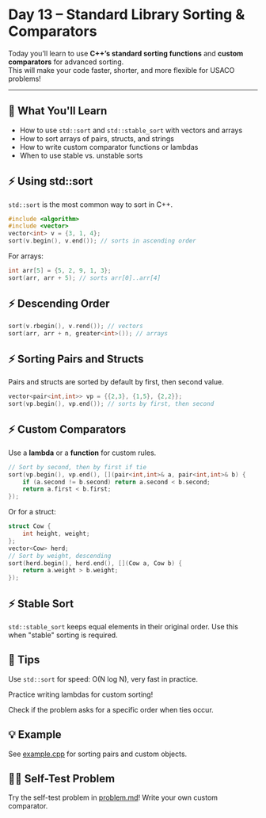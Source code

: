 # Day 13 – Standard Library Sorting & Comparators

Today you’ll learn to use **C++’s standard sorting functions** and **custom comparators** for advanced sorting.  
This will make your code faster, shorter, and more flexible for USACO problems!

---

## 📌 What You'll Learn

- How to use `std::sort` and `std::stable_sort` with vectors and arrays
- How to sort arrays of pairs, structs, and strings
- How to write custom comparator functions or lambdas
- When to use stable vs. unstable sorts

## ⚡ Using std::sort

`std::sort` is the most common way to sort in C++.

```cpp
#include <algorithm>
#include <vector>
vector<int> v = {3, 1, 4};
sort(v.begin(), v.end()); // sorts in ascending order
```

For arrays:
```cpp
int arr[5] = {5, 2, 9, 1, 3};
sort(arr, arr + 5); // sorts arr[0]..arr[4]
```

## ⚡ Descending Order
```cpp
sort(v.rbegin(), v.rend()); // vectors
sort(arr, arr + n, greater<int>()); // arrays
```

## ⚡ Sorting Pairs and Structs
Pairs and structs are sorted by default by first, then second value.

```cpp
vector<pair<int,int>> vp = {{2,3}, {1,5}, {2,2}};
sort(vp.begin(), vp.end()); // sorts by first, then second
```

## ⚡ Custom Comparators
Use a **lambda** or a **function** for custom rules.

```cpp
// Sort by second, then by first if tie
sort(vp.begin(), vp.end(), [](pair<int,int>& a, pair<int,int>& b) {
    if (a.second != b.second) return a.second < b.second;
    return a.first < b.first;
});
```
Or for a struct:

```cpp
struct Cow {
    int height, weight;
};
vector<Cow> herd;
// Sort by weight, descending
sort(herd.begin(), herd.end(), [](Cow a, Cow b) {
    return a.weight > b.weight;
});
```

## ⚡ Stable Sort
`std::stable_sort` keeps equal elements in their original order.
Use this when "stable" sorting is required.


## 📝 Tips
Use `std::sort` for speed: O(N log N), very fast in practice.

Practice writing lambdas for custom sorting!

Check if the problem asks for a specific order when ties occur.

## 💡 Example
See [example.cpp](./example.cpp) for sorting pairs and custom objects.

## 🏋️‍♂️ Self-Test Problem
Try the self-test problem in [problem.md](./problem.md)!
Write your own custom comparator.